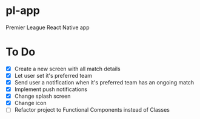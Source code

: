 # pl-app

Premier League React Native app

# To Do

- [x] Create a new screen with all match details
- [x] Let user set it's preferred team
- [x] Send user a notification when it's preferred team has an ongoing match
- [x] Implement push notifications
- [x] Change splash screen
- [x] Change icon
- [ ] Refactor project to Functional Components instead of Classes
